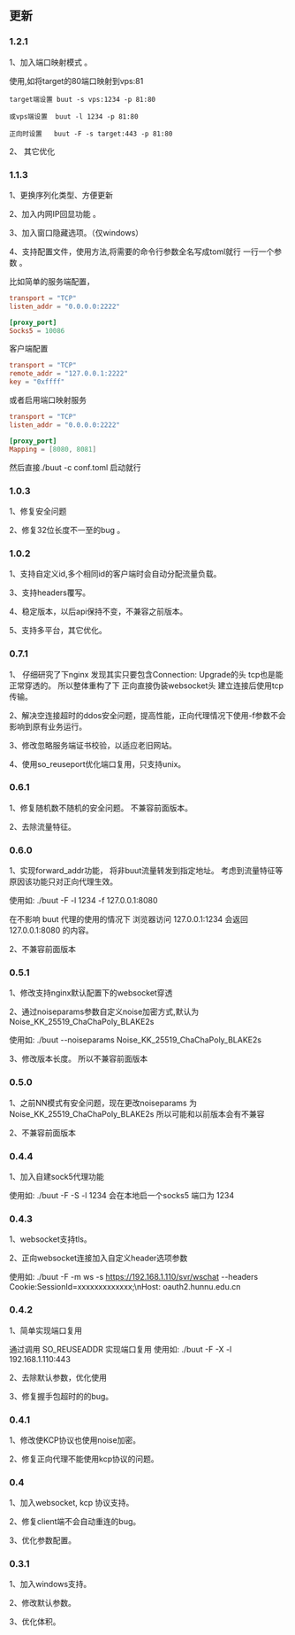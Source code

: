 


## 更新 

### 1.2.1

1、加入端口映射模式 。

使用,如将target的80端口映射到vps:81
 
	target端设置 buut -s vps:1234 -p 81:80   
 
	或vps端设置  buut -l 1234 -p 81:80  
 
	正向时设置   buut -F -s target:443 -p 81:80  

2、 其它优化


### 1.1.3

1、更换序列化类型、方便更新

2、加入内网IP回显功能 。

3、加入窗口隐藏选项。（仅windows）

4、支持配置文件，使用方法,将需要的命令行参数全名写成toml就行 一行一个参数 。
	
比如简单的服务端配置，
```toml
transport = "TCP"
listen_addr = "0.0.0.0:2222"

[proxy_port]
Socks5 = 10086
```

客户端配置
```toml
transport = "TCP"
remote_addr = "127.0.0.1:2222"
key = "0xffff"

```

或者启用端口映射服务
```toml
transport = "TCP"
listen_addr = "0.0.0.0:2222"

[proxy_port]
Mapping = [8080, 8081]
```

然后直接./buut -c conf.toml 启动就行


### 1.0.3

1、修复安全问题

2、修复32位长度不一至的bug 。


### 1.0.2

1、支持自定义id,多个相同id的客户端时会自动分配流量负载。

3、支持headers覆写。

4、稳定版本，以后api保持不变，不兼容之前版本。

5、支持多平台，其它优化。


### 0.7.1

1、 仔细研究了下nginx 发现其实只要包含Connection: Upgrade的头 tcp也是能正常穿透的。 
所以整体重构了下 正向直接伪装websocket头 建立连接后使用tcp传输。

2、解决空连接超时的ddos安全问题，提高性能，正向代理情况下使用-f参数不会影响到原有业务运行。

3、修改忽略服务端证书校验，以适应老旧网站。

4、使用so_reuseport优化端口复用，只支持unix。


### 0.6.1

1、修复随机数不随机的安全问题。 不兼容前面版本。

2、去除流量特征。


### 0.6.0

1、实现forward_addr功能， 将非buut流量转发到指定地址。 考虑到流量特征等原因该功能只对正向代理生效。

使用如:  ./buut -F -l 1234 -f 127.0.0.1:8080  

在不影响 buut 代理的使用的情况下 浏览器访问 127.0.0.1:1234 会返回 127.0.0.1:8080 的内容。 

2、不兼容前面版本

### 0.5.1

1、修改支持nginx默认配置下的websocket穿透

2、通过noiseparams参数自定义noise加密方式,默认为 Noise_KK_25519_ChaChaPoly_BLAKE2s 

使用如:  ./buut --noiseparams Noise_KK_25519_ChaChaPoly_BLAKE2s

3、修改版本长度。 所以不兼容前面版本 


### 0.5.0

1、之前NN模式有安全问题，现在更改noiseparams 为 Noise_KK_25519_ChaChaPoly_BLAKE2s 所以可能和以前版本会有不兼容

2、不兼容前面版本

### 0.4.4

1、加入自建sock5代理功能

使用如: ./buut -F -S -l 1234 会在本地启一个socks5 端口为 1234 


### 0.4.3

1、websocket支持tls。

2、正向websocket连接加入自定义header选项参数 

使用如: ./buut -F -m ws -s https://192.168.1.110/svr/wschat --headers Cookie:SessionId=xxxxxxxxxxxxx;\nHost: oauth2.hunnu.edu.cn


### 0.4.2

1、简单实现端口复用

通过调用 SO_REUSEADDR 实现端口复用 使用如: ./buut -F -X -l 192.168.1.110:443  

2、去除默认参数，优化使用

3、修复握手包超时的的bug。


### 0.4.1

1、修改使KCP协议也使用noise加密。

2、修复正向代理不能使用kcp协议的问题。


### 0.4

1、加入websocket, kcp 协议支持。

2、修复client端不会自动重连的bug。

3、优化参数配置。


### 0.3.1 

1、加入windows支持。

2、修改默认参数。

3、优化体积。

